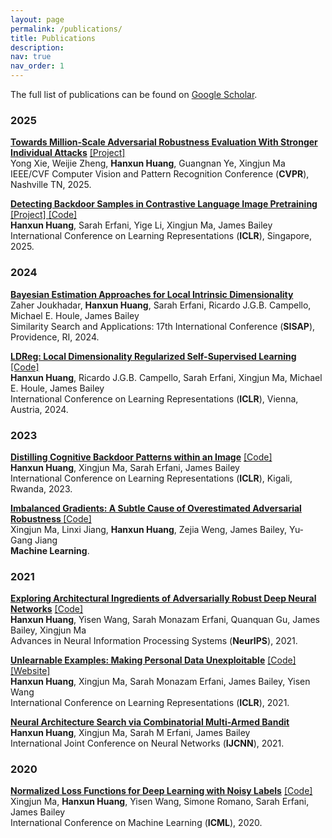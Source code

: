 ```yaml
---
layout: page
permalink: /publications/
title: Publications
description: 
nav: true
nav_order: 1
---
```


The full list of publications can be found on <a href="https://scholar.google.com.au/citations?user=8CxZe3IAAAAJ&hl=en" target="_blank">Google Scholar</a>.


### 2025
<a href="https://arxiv.org/pdf/2411.15210.pdf" target="_blank"><b>Towards Million-Scale Adversarial Robustness Evaluation With Stronger
Individual Attacks</b></a> <a href="https://opentai.org/VisionSafety" target="_blank"> [Project] </a><br/>
Yong Xie, Weijie Zheng, <b>Hanxun Huang</b>, Guangnan Ye, Xingjun Ma<br/>
IEEE/CVF Computer Vision and Pattern Recognition Conference (<b>CVPR</b>), Nashville TN, 2025.

<a href="https://arxiv.org/pdf/2502.01385.pdf" target="_blank"><b>Detecting Backdoor Samples in Contrastive Language Image Pretraining</b></a> <a href="https://hanxunh.github.io/Detect-CLIP-Backdoor-Samples/" target="_blank"> [Project] </a> <a href="https://github.com/HanxunH/Detect-CLIP-Backdoor-Samples" target="_blank"> [Code] </a> <br/>
<b>Hanxun Huang</b>, Sarah Erfani, Yige Li, Xingjun Ma, James Bailey<br/>
International Conference on Learning Representations (<b>ICLR</b>), Singapore, 2025.

### 2024
<a href="https://link.springer.com/chapter/10.1007/978-3-031-75823-2_10" target="_blank"><b>Bayesian Estimation Approaches for Local Intrinsic Dimensionality</b></a> <br/>
Zaher Joukhadar, <b>Hanxun Huang</b>, Sarah Erfani, Ricardo J.G.B. Campello, Michael E. Houle, James Bailey <br/>
Similarity Search and Applications: 17th International Conference (<b>SISAP</b>), Providence, RI, 2024.

<a href="https://arxiv.org/pdf/2401.10474.pdf" target="_blank"><b>LDReg: Local Dimensionality Regularized Self-Supervised Learning</b></a> <a href="https://github.com/HanxunH/LDReg" target="_blank"> [Code] </a> <br/>
<b>Hanxun Huang</b>, Ricardo J.G.B. Campello, Sarah Erfani, Xingjun Ma,  Michael E. Houle, James Bailey<br/>
International Conference on Learning Representations (<b>ICLR</b>), Vienna, Austria, 2024.

### 2023

<a href="https://arxiv.org/pdf/2301.10908.pdf" target="_blank"><b>Distilling Cognitive Backdoor Patterns within an Image</b></a> <a href="https://github.com/HanxunH/CognitiveDistillation" target="_blank"> [Code] </a> <br/>
<b>Hanxun Huang</b>, Xingjun Ma, Sarah Erfani, James Bailey<br/>
International Conference on Learning Representations (<b>ICLR</b>), Kigali, Rwanda, 2023.

<a href="https://link.springer.com/article/10.1007/s10994-023-06328-7" target="_blank"><b>Imbalanced Gradients: A Subtle Cause of Overestimated Adversarial Robustness
</b></a> <a href="https://github.com/HanxunH/MDAttack" target="_blank"> [Code] </a> <br/>
Xingjun Ma, Linxi Jiang, <b>Hanxun Huang</b>, Zejia Weng, James Bailey, Yu-Gang Jiang<br/>
<b>Machine Learning</b>.

### 2021

<a href="https://arxiv.org/abs/2110.03825" target="_blank"><b>Exploring Architectural Ingredients of Adversarially Robust Deep Neural Networks</b></a> <a href="https://github.com/HanxunH/RobustWRN" target="_blank"> [Code] </a> <br/>
<b>Hanxun Huang</b>, Yisen Wang, Sarah Monazam Erfani, Quanquan Gu, James Bailey, Xingjun Ma<br/>
Advances in Neural Information Processing Systems (<b>NeurIPS</b>), 2021.

<a href="https://openreview.net/forum?id=iAmZUo0DxC0" target="_blank"><b>Unlearnable Examples: Making Personal Data Unexploitable</b></a> <a href="https://github.com/HanxunH/Unlearnable-Examples" target="_blank"> [Code] </a> <a href="https://hanxunh.github.io/Unlearnable-Examples/" target="_blank"> [Website] </a> <br/>
<b>Hanxun Huang</b>, Xingjun Ma, Sarah Monazam Erfani, James Bailey, Yisen Wang<br/>
International Conference on Learning Representations (<b>ICLR</b>), 2021.

<a href="https://arxiv.org/abs/2101.00336" target="_blank"><b>Neural Architecture Search via Combinatorial Multi-Armed Bandit</b></a> <br/>
<b>Hanxun Huang</b>, Xingjun Ma, Sarah M Erfani, James Bailey<br/>
International Joint Conference on Neural Networks (<b>IJCNN</b>), 2021.

### 2020

<a href="https://arxiv.org/abs/2006.13554" target="_blank"><b>Normalized Loss Functions for Deep Learning with Noisy Labels</b></a> <a href="https://github.com/HanxunH/Active-Passive-Losses" target="_blank"> [Code] </a> <br/>
Xingjun Ma, <b>Hanxun Huang</b>, Yisen Wang, Simone Romano, Sarah Erfani, James Bailey<br/>
International Conference on Machine Learning (<b>ICML</b>), 2020.



